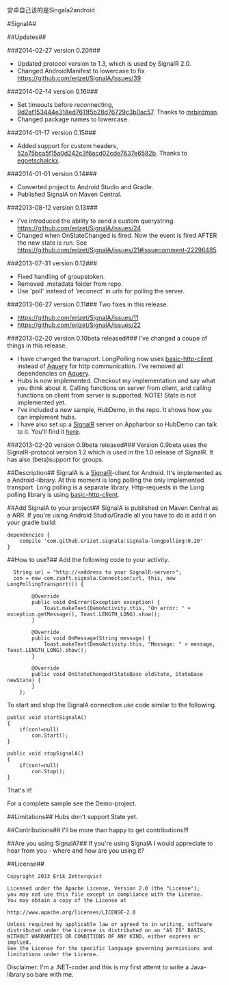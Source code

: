 [sr]: http://signalr.net/
[aq]: https://github.com/androidquery/androidquery
[bhc]: https://code.google.com/p/basic-http-client/
[calc]: http://signalrcalc.apphb.com/

安卓自己该的是Singala2android

#SignalA#

##Updates##

###2014-02-27 version 0.20###
- Updated protocol version to 1.3, which is used by SignalR 2.0.
- Changed AndroidManifest to lowercase to fix https://github.com/erizet/SignalA/issues/39

###2014-02-14 version 0.16###
- Set timeouts before reconnecting, [9d2af153444e318ed7611f5b28d76729c3b0ac57](https://github.com/mrbirdman/SignalA/commit/9d2af153444e318ed7611f5b28d76729c3b0ac57). Thanks to [mrbirdman](https://github.com/mrbirdman).
- Changed package names to lowercase.

###2014-01-17 version 0.15###
- Added support for custom headers, [52a75bca5f15a0d242c3f6acd02cde7637e6582b](https://github.com/erizet/SignalA/commit/52a75bca5f15a0d242c3f6acd02cde7637e6582b). Thanks to [egoetschalckx](https://github.com/egoetschalckx).

###2014-01-01 version 0.14###
- Converted project to Android Studio and Gradle.
- Published SignalA on Maven Central.

###2013-08-12 version 0.13###
- I've introduced the ability to send a custom querystring. https://github.com/erizet/SignalA/issues/24
- Changed when OnStateChanged is fired. Now the event is fired AFTER the new state is run. See https://github.com/erizet/SignalA/issues/21#issuecomment-22296485 

###2013-07-31 version 0.12###
- Fixed handling of groupstoken.
- Removed .metadata folder from repo.
- Use 'poll' instead of 'reconect' in urls for polling the server.

###2013-06-27 version 0.11###
Two fixes in this release.
- https://github.com/erizet/SignalA/issues/11
- https://github.com/erizet/SignalA/issues/22


###2013-02-20 version 0.10beta released###
I've changed a coupe of things in this release.
- I have changed the transport. LongPolling now uses [basic-http-client][bhc] instead of [Aquery][aq] for http communication. I've removed all dependencies on [Aquery][aq].
- Hubs is now implemented. Checkout my implementation and say what you think about it. Calling functions on server from client, and calling functions on client from server is supported. NOTE! State is not implemented yet.
- I've included a new sample, HubDemo, in the repo. It shows how you can implement hubs.
- I have also set up a [SignalR][sr] server on Appharbor so HubDemo can talk to it. You'll find it [here][calc].


###2013-02-20 version 0.9beta released###
Version 0.9beta uses the SignalR-protocol version 1.2 which is used in the 1.0 release of SignalR.
It has also (beta)support for groups.

##Description##
SignalA is a [SignalR][sr]-client for Android. It's implemented as a Android-library. At this moment is long polling the only implemented transport. Long polling is a separate library.
Http-requests in the Long polling library is using [basic-http-client][bhc].

##Add SignalA to your project##
SignalA is published on Maven Central as a ARR. If you're using Android Studio/Gradle all you have to do is add it on your gradle build:

	dependencies {
	    compile 'com.github.erizet.signala:signala-longpolling:0.20'
	}

##How to use?##
Add the following code to your activity.

      String url = "http://<address to your SignalR-server>";
      con = new com.zsoft.signala.Connection(url, this, new LongPollingTransport()) {

			@Override
			public void OnError(Exception exception) {
	            Toast.makeText(DemoActivity.this, "On error: " + exception.getMessage(), Toast.LENGTH_LONG).show();
			}

			@Override
			public void OnMessage(String message) {
	            Toast.makeText(DemoActivity.this, "Message: " + message, Toast.LENGTH_LONG).show();
			}

			@Override
			public void OnStateChanged(StateBase oldState, StateBase newState) {
			}
		};

To start and stop the SignalA connection use code similar to the following.

	public void startSignalA()
	{
		if(con!=null)
			con.Start();
	}
	
	public void stopSignalA()
	{
		if(con!=null)
			con.Stop();
	}

That's it!

For a complete sample see the Demo-project.

##Limitations##
Hubs don't support State yet.

##Contributions##
I'll be more than happy to get contributions!!!

##Are you using SignalA?##
If you're using SignalA I would appreciate to hear from you - where and how are you using it?

##License##

    Copyright 2013 Erik Zetterqvist
    
    Licensed under the Apache License, Version 2.0 (the "License");
    you may not use this file except in compliance with the License.
    You may obtain a copy of the License at
    
    http://www.apache.org/licenses/LICENSE-2.0
    
    Unless required by applicable law or agreed to in writing, software
    distributed under the License is distributed on an "AS IS" BASIS,
    WITHOUT WARRANTIES OR CONDITIONS OF ANY KIND, either express or implied.
    See the License for the specific language governing permissions and
    limitations under the License.

Disclaimer: I'm a .NET-coder and this is my first attemt to write a Java-library so bare with me.
